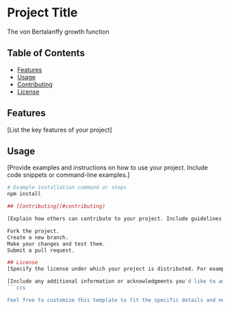 # Project Title

The von Bertalanffy growth function

## Table of Contents
- [Features](#features)
- [Usage](#usage)
- [Contributing](#contributing)
- [License](#license)

## Features

[List the key features of your project]

## Usage
[Provide examples and instructions on how to use your project. Include code snippets or command-line examples.]

```R
# Example installation command or steps
npm install

## [Contributing](#contributing)

[Explain how others can contribute to your project. Include guidelines for submitting issues or pull requests.]

Fork the project.
Create a new branch.
Make your changes and test them.
Submit a pull request.

## License
[Specify the license under which your project is distributed. For example, MIT License, Apache License, etc.]

[Include any additional information or acknowledgments you'd like to add.]
```ccs

Feel free to customize this template to fit the specific details and needs of your project. Adding clear and concise information will help others quickly understand and contribute to your project.
